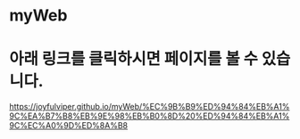 # myWeb
# 아래 링크를 클릭하시면 페이지를 볼 수 있습니다.

https://joyfulviper.github.io/myWeb/%EC%9B%B9%ED%94%84%EB%A1%9C%EA%B7%B8%EB%9E%98%EB%B0%8D%20%ED%94%84%EB%A1%9C%EC%A0%9D%ED%8A%B8
